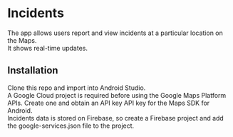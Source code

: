 # Incidents

The app allows users report and view incidents at a particular location on the Maps.  
It shows real-time updates.

## Installation
Clone this repo and import into Android Studio.  
A Google Cloud project is required before using the Google Maps Platform APIs. Create one and obtain an API key API key for the Maps SDK for Android.  
Incidents data is stored on Firebase, so create a Firebase project and add the google-services.json file to the project.
